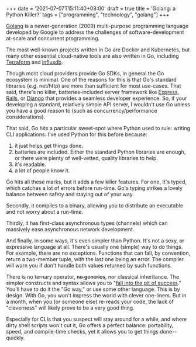 +++
date = '2021-07-07T15:11:40+03:00'
draft = true
title = 'Golang: a Python Killer?'
tags = ["programming", "technology", "golang"]
+++

[Golang](https://go.dev/) is a newer-generation (2009) multi-purpose programming language developed by Google to address the challenges of software-development at-scale and concurrent programming.

The most well-known projects written in Go are Docker and Kubernetes, but many other essential cloud-native tools are also written in Go, including [Terraform](https://developer.hashicorp.com/terraform) and [influxdb](https://www.influxdata.com/).

Though most cloud providers provide Go SDKs, in general the Go ecosystem is minimal. One of the reasons for this is that Go's standard libraries (e.g. net/http) are more than sufficient for most use-cases. That said, there's no killer, batteries-included server framework like [Express](https://expressjs.com/), [Rails](https://rubyonrails.org/), or [Django](https://www.djangoproject.com/) that provides a seamless developer experience. So, if your developing a standard, relatively simple API server, I wouldn't use Go unless you have a good reason to (such as concurrency/performance considerations).

That said, Go hits a particular sweet-spot where Python used to rule: writing CLI applications. I've used Python for this before because:

1. it just helps get things done.  
2. batteries are included. Either the standard Python libraries are enough, or there were plenty of well-vetted, quality libraries to help.  
3. it's readable.  
4. a lot of people know it.

Go hits all these marks, but it adds a few killer features. For one, It's typed, which catches a lot of errors before run-time. Go's typing strikes a lovely balance between safety and staying out of your way.  

Secondly, it compiles to a binary, allowing you to distribute an executable and not worry about a run-time.

Thirdly, it has first-class asynchronous types (channels) which can massively ease asynchronous network development.

And finally, in some ways, it's even simpler than Python. It's not a sexy, or expressive language at all. There's usually one (simple) way to do things. For example, there are no exceptions. Functions that can fail, by convention, return a two-member tuple, with the last one being an error. The compiler will warn you if don't handle both values returned by such functions.

There is no ternary operator, ~~no generics~~, nor classical inheritance. The simpler constructs and syntax allows you to "[fall into the pit of success](https://blog.codinghorror.com/falling-into-the-pit-of-success/)." You'll have to do it the "Go way," or use some other language. This is by design. With Go, you won't impress the world with clever one-liners. But in a month, when you (or someone else) re-reads your code, the lack of "cleverness" will likely prove to be a very good thing.

Especially for CLIs that you suspect will stay around for a while, and where dirty shell scripts won't cut it, Go offers a perfect balance: portability, speed, and compile-time checks, yet it allows you to get things done--quickly.
